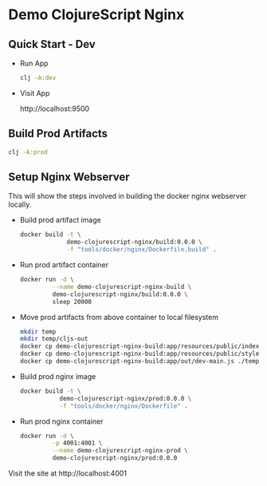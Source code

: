 # Demo ClojureScript Nginx

## Quick Start - Dev

- Run App

  ```bash
  clj -A:dev
  ```

- Visit App

  http://localhost:9500


## Build Prod Artifacts

```bash
clj -A:prod
```


## Setup Nginx Webserver

This will show the steps involved in building the docker nginx webserver locally.

- Build prod artifact image

  ```bash
  docker build -t \
               demo-clojurescript-nginx/build:0.0.0 \
               -f "tools/docker/nginx/Dockerfile.build" .
  ```

- Run prod artifact container

  ```bash
  docker run -d \
           --name demo-clojurescript-nginx-build \
           demo-clojurescript-nginx/build:0.0.0 \
           sleep 20000
  ```

- Move prod artifacts from above container to local filesystem

  ```bash
  mkdir temp
  mkdir temp/cljs-out
  docker cp demo-clojurescript-nginx-build:app/resources/public/index.html ./temp/index.html
  docker cp demo-clojurescript-nginx-build:app/resources/public/style.css ./temp/style.css
  docker cp demo-clojurescript-nginx-build:app/out/dev-main.js ./temp/cljs-out/dev-main.js
  ```

- Build prod nginx image

  ```bash
  docker build -t \
             demo-clojurescript-nginx/prod:0.0.0 \
             -f "tools/docker/nginx/Dockerfile" .
  ```

- Run prod nginx container

  ```bash
  docker run -d \
           -p 4001:4001 \
           --name demo-clojurescript-nginx-prod \
           demo-clojurescript-nginx/prod:0.0.0
  ```

Visit the site at http://localhost:4001
